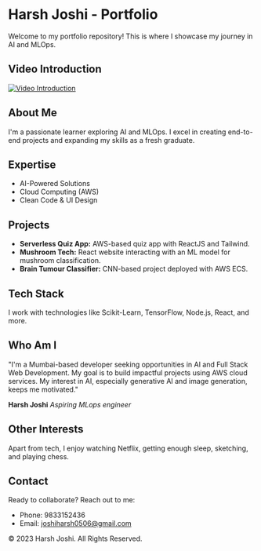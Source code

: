 # Harsh Joshi - Portfolio

Welcome to my portfolio repository! This is where I showcase my journey in AI and MLOps.

## Video Introduction

[![Video Introduction](https://i.stack.imgur.com/Vp2cE.png)](https://www.youtube.com/watch?v=4Nbw84W8Oi8)


## About Me

I'm a passionate learner exploring AI and MLOps. I excel in creating end-to-end projects and expanding my skills as a fresh graduate.

## Expertise

- AI-Powered Solutions
- Cloud Computing (AWS)
- Clean Code & UI Design

## Projects

- **Serverless Quiz App:** AWS-based quiz app with ReactJS and Tailwind.
- **Mushroom Tech:** React website interacting with an ML model for mushroom classification.
- **Brain Tumour Classifier:** CNN-based project deployed with AWS ECS.

## Tech Stack

I work with technologies like Scikit-Learn, TensorFlow, Node.js, React, and more.

## Who Am I

"I'm a Mumbai-based developer seeking opportunities in AI and Full Stack Web Development. My goal is to build impactful projects using AWS cloud services. My interest in AI, especially generative AI and image generation, keeps me motivated."

**Harsh Joshi**
*Aspiring MLops engineer*

## Other Interests

Apart from tech, I enjoy watching Netflix, getting enough sleep, sketching, and playing chess.

## Contact

Ready to collaborate? Reach out to me:
- Phone: 9833152436
- Email: joshiharsh0506@gmail.com

© 2023 Harsh Joshi. All Rights Reserved.
